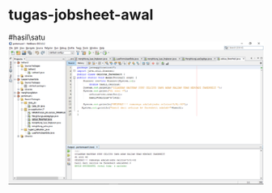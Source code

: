# tugas-jobsheet-awal
#hasil\satu
![Alt Text](https://github.com/rendiwibawa/tugas-jobsheet-awal/blob/master/netbeans%20CELCIUS_FARENHEIT.png "hasil\satu")
